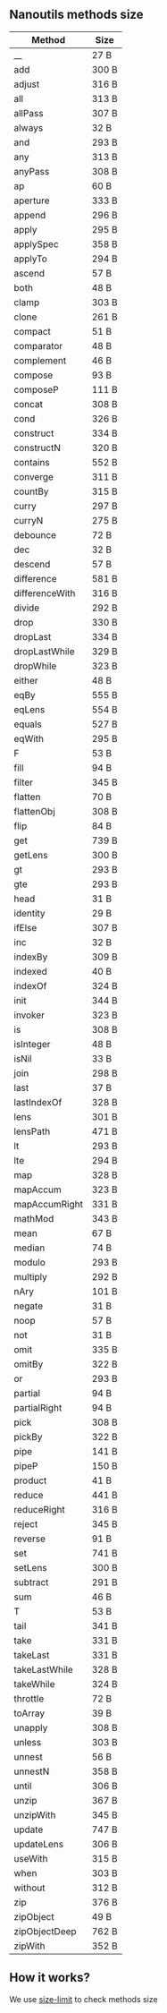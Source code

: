 ## Nanoutils methods size

| Method | Size |
| --- | --- |
| __ | 27 B |
| add | 300 B |
| adjust | 316 B |
| all | 313 B |
| allPass | 307 B |
| always | 32 B |
| and | 293 B |
| any | 313 B |
| anyPass | 308 B |
| ap | 60 B |
| aperture | 333 B |
| append | 296 B |
| apply | 295 B |
| applySpec | 358 B |
| applyTo | 294 B |
| ascend | 57 B |
| both | 48 B |
| clamp | 303 B |
| clone | 261 B |
| compact | 51 B |
| comparator | 48 B |
| complement | 46 B |
| compose | 93 B |
| composeP | 111 B |
| concat | 308 B |
| cond | 326 B |
| construct | 334 B |
| constructN | 320 B |
| contains | 552 B |
| converge | 311 B |
| countBy | 315 B |
| curry | 297 B |
| curryN | 275 B |
| debounce | 72 B |
| dec | 32 B |
| descend | 57 B |
| difference | 581 B |
| differenceWith | 316 B |
| divide | 292 B |
| drop | 330 B |
| dropLast | 334 B |
| dropLastWhile | 329 B |
| dropWhile | 323 B |
| either | 48 B |
| eqBy | 555 B |
| eqLens | 554 B |
| equals | 527 B |
| eqWith | 295 B |
| F | 53 B |
| fill | 94 B |
| filter | 345 B |
| flatten | 70 B |
| flattenObj | 308 B |
| flip | 84 B |
| get | 739 B |
| getLens | 300 B |
| gt | 293 B |
| gte | 293 B |
| head | 31 B |
| identity | 29 B |
| ifElse | 307 B |
| inc | 32 B |
| indexBy | 309 B |
| indexed | 40 B |
| indexOf | 324 B |
| init | 344 B |
| invoker | 323 B |
| is | 308 B |
| isInteger | 48 B |
| isNil | 33 B |
| join | 298 B |
| last | 37 B |
| lastIndexOf | 328 B |
| lens | 301 B |
| lensPath | 471 B |
| lt | 293 B |
| lte | 294 B |
| map | 328 B |
| mapAccum | 323 B |
| mapAccumRight | 331 B |
| mathMod | 343 B |
| mean | 67 B |
| median | 74 B |
| modulo | 293 B |
| multiply | 292 B |
| nAry | 101 B |
| negate | 31 B |
| noop | 57 B |
| not | 31 B |
| omit | 335 B |
| omitBy | 322 B |
| or | 293 B |
| partial | 94 B |
| partialRight | 94 B |
| pick | 308 B |
| pickBy | 322 B |
| pipe | 141 B |
| pipeP | 150 B |
| product | 41 B |
| reduce | 441 B |
| reduceRight | 316 B |
| reject | 345 B |
| reverse | 91 B |
| set | 741 B |
| setLens | 300 B |
| subtract | 291 B |
| sum | 46 B |
| T | 53 B |
| tail | 341 B |
| take | 331 B |
| takeLast | 331 B |
| takeLastWhile | 328 B |
| takeWhile | 324 B |
| throttle | 72 B |
| toArray | 39 B |
| unapply | 308 B |
| unless | 303 B |
| unnest | 56 B |
| unnestN | 358 B |
| until | 306 B |
| unzip | 367 B |
| unzipWith | 345 B |
| update | 747 B |
| updateLens | 306 B |
| useWith | 315 B |
| when | 303 B |
| without | 312 B |
| zip | 376 B |
| zipObject | 49 B |
| zipObjectDeep | 762 B |
| zipWith | 352 B |
## How it works?
We use [size-limit](https://github.com/ai/size-limit) to check methods size
